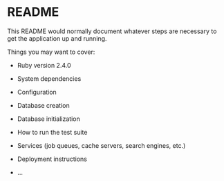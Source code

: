 # README

This README would normally document whatever steps are necessary to get the
application up and running.

Things you may want to cover:

* Ruby version
  2.4.0
* System dependencies

* Configuration

* Database creation

* Database initialization

* How to run the test suite

* Services (job queues, cache servers, search engines, etc.)

* Deployment instructions

* ...
